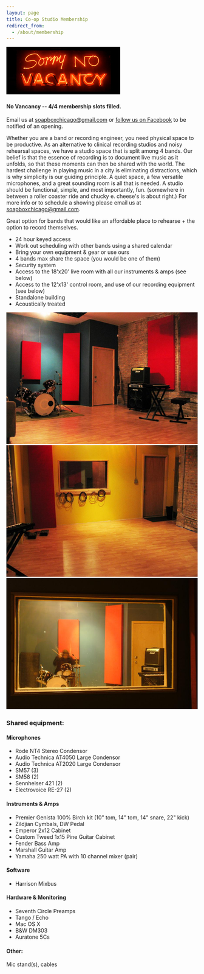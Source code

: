```yaml
---
layout: page
title: Co-op Studio Membership
redirect_from:
  - /about/membership
---
```



![](assets/images/no-vacancy-300.jpg)

#### No Vancancy -- 4/4 membership slots filled.
Email us at soapboxchicago@gmail.com or [follow us on Facebook](http://www.facebook.com/soapboxchicago) to be notified of an opening.

Whether you are a band or recording engineer, you need physical space to be productive.  As an alternative to clinical recording studios and noisy rehearsal spaces, we have a studio space that is split among 4 bands. Our belief is that the essence of recording is to document live music as it unfolds, so that these moments can then be shared with the world. The hardest challenge in playing music in a city is eliminating distractions, which is why simplicity is our guiding principle.  A quiet space, a few versatile microphones, and a great sounding room is all that is needed. A studio should be functional, simple, and most importantly, fun. (somewhere in between a roller coaster ride and chucky e. cheese's is about right.) For more info or to schedule a showing please email us at soapboxchicago@gmail.com.

Great option for bands that would like an affordable place to rehearse + the option to record themselves.

- 24 hour keyed access
- Work out scheduling with other bands using a shared calendar
- Bring your own equipment & gear or use ours
- 4 bands max share the space (you would be one of them)
- Security system
- Access to the 18'x20' live room with all our instruments & amps (see below)    
- Access to the 12'x13' control room, and use of our recording equipment (see below)
- Standalone building
- Acoustically treated
 
 
![](assets/images/w1.png)
![](assets/images/w2.png)
![](assets/images/w3.png)

 

### Shared equipment:
 
#### Microphones

- Rode NT4 Stereo Condensor
- Audio Technica AT4050 Large Condensor
- Audio Technica AT2020 Large Condensor
- SM57 (3)
- SM58 (2)
- Sennheiser 421 (2)
- Electrovoice RE-27 (2)

#### Instruments & Amps

- Premier Genista 100% Birch kit (10" tom, 14" tom, 14" snare, 22" kick)
- Zildjian Cymbals, DW Pedal
- Emperor 2x12 Cabinet
- Custom Tweed 1x15 Pine Guitar Cabinet
- Fender Bass Amp
- Marshall Guitar Amp
- Yamaha 250 watt PA with 10 channel mixer (pair)

#### Software

- Harrison Mixbus

####  Hardware & Monitoring

- Seventh Circle Preamps
- Tango / Echo
- Mac OS X
- B&W DM303
- Auratone 5Cs


#### Other:

Mic stand(s), cables


